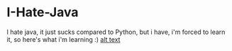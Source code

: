 # I-Hate-Java
I hate java, it just sucks compared to Python, but i have, i'm forced to learn it, so here's what i'm learning :)
[alt text](https://github.com/Mikaelatomato/I-Hate-Java/blob/master/37892005_688007021552832_5376250438326681600_n.jpg?raw=true)
